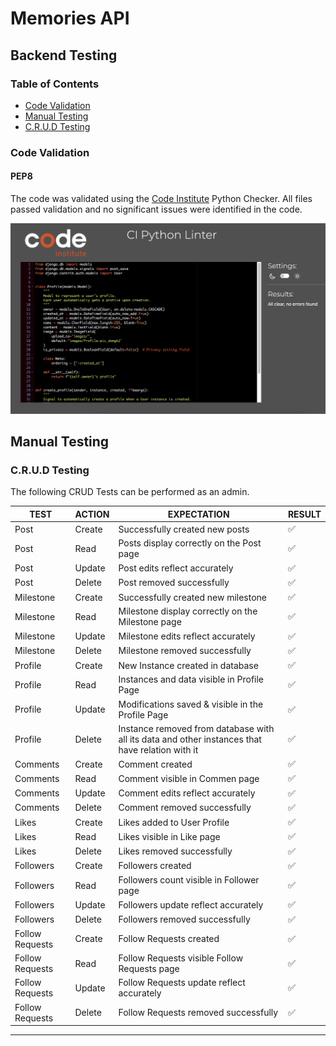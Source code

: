 # Memories API

## Backend Testing

### Table of Contents
   - [Code Validation](#code-validation)
   - [Manual Testing](#manual-testing)
   - [C.R.U.D Testing](#crud-testing)

### Code Validation

#### PEP8

The code was validated using the [Code Institute](https://pep8ci.herokuapp.com/) Python Checker. All files passed validation and no significant issues were identified in the code.

![Python validation](readme/profiles-models.png)

## Manual Testing

### C.R.U.D Testing

The following CRUD Tests can be performed as an admin.

| **TEST**          | **ACTION**             | **EXPECTATION**          | **RESULT** |
| ----------------- | ---------------------- | ------------------------ | ---------- |
| Post | Create | Successfully created new posts | ✅ |
| Post | Read | Posts display correctly on the Post page | ✅ |
| Post | Update | Post edits reflect accurately | ✅ |
| Post | Delete | Post removed successfully | ✅ |
| Milestone | Create | Successfully created new milestone | ✅ |
| Milestone | Read | Milestone display correctly on the Milestone page | ✅ |
| Milestone | Update | Milestone edits reflect accurately | ✅ |
| Milestone | Delete | Milestone removed successfully | ✅ |
| Profile | Create | New Instance created in database | ✅ |
| Profile | Read | Instances and data visible in Profile Page  | ✅ |
| Profile | Update | Modifications saved & visible in the Profile Page | ✅ |
| Profile | Delete | Instance removed from database with all its data and other instances that have relation with it | ✅         |
| Comments | Create | Comment created | ✅ |
| Comments | Read | Comment visible in Commen page | ✅ |
| Comments | Update | Comment edits reflect accurately | ✅ |
| Comments | Delete | Comment removed successfully | ✅ |
| Likes | Create | Likes added to User Profile | ✅ |
| Likes | Read | Likes visible in Like page | ✅ |
| Likes | Delete | Likes removed successfully | ✅ |
| Followers | Create | Followers created | ✅ |
| Followers | Read | Followers count visible in Follower page | ✅ |
| Followers | Update | Followers update reflect accurately | ✅ |
| Followers | Delete | Followers removed successfully | ✅ |
| Follow Requests | Create | Follow Requests created | ✅ |
| Follow Requests | Read | Follow Requests visible Follow Requests  page | ✅ |
| Follow Requests | Update | Follow Requests update reflect accurately | ✅ |
| Follow Requests | Delete | Follow Requests removed successfully | ✅ |

---